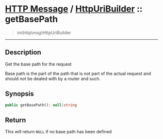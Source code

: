 # [HTTP Message](http.md) / [HttpUriBuilder](http-HttpUriBuilder.md) :: getBasePath
 > im\http\msg\HttpUriBuilder
____

## Description
Get the base path for the request

Base path is the part of the path that is not part of
the actual request and should not be dealed with by a router and such.

## Synopsis
```php
public getBasePath(): null|string
```

## Return
This will return `NULL` if no base path has been defined
